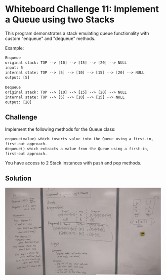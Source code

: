 # Whiteboard Challenge 11: Implement a Queue using two Stacks
This program demonstrates a stack emulating queue functionality with custom
"enqueue" and "dequeue" methods.

Example:	
        
    Enqueue
    original stack: TOP --> [10] --> [15] --> [20] --> NULL
    input: 5  
    internal state: TOP --> [5] --> [10] --> [15] --> [20] --> NULL
    output: [5]

    Dequeue
    original stack: TOP --> [10] --> [15] --> [20] --> NULL
    internal state: TOP --> [5] --> [10] --> [15] --> NULL
    output: [20]

## Challenge
Implement the following methods for the Queue class:

    enqueue(value) which inserts value into the Queue using a first-in, first-out approach.
    dequeue() which extracts a value from the Queue using a first-in, first-out approach.

You have access to 2 Stack instances with push and pop methods.

## Solution
![whiteboard 11 image](../../assets/queue_with_stack.jpg "Whiteboard Challenge 11 Solution")
